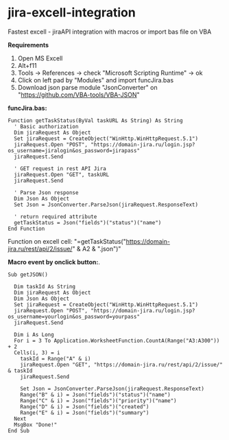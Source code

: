 # jira-excell-integration

Fastest excell - jiraAPI integration with macros or import bas file on VBA

**Requirements**
1. Open MS Excell 
2. Alt+f11
3. Tools -> References -> check "Microsoft Scripting Runtime" -> ok
4. Click on left pad by "Modules" and import funcJira.bas
5. Download json parse module "JsonConverter" on "https://github.com/VBA-tools/VBA-JSON"

**funcJira.bas:**
    
    Function getTaskStatus(ByVal taskURL As String) As String
      ' Basic authorization
      Dim jiraRequest As Object
      Set jiraRequest = CreateObject("WinHttp.WinHttpRequest.5.1")
      jiraRequest.Open "POST", "https://domain-jira.ru/login.jsp?os_username=jiralogin&os_password=jirapass"
      jiraRequest.Send
    
      ' GET request in rest API Jira
      jiraRequest.Open "GET", taskURL
      jiraRequest.Send
    
      ' Parse Json response
      Dim Json As Object
      Set Json = JsonConverter.ParseJson(jiraRequest.ResponseText)
    
      ' return required attribute
      getTaskStatus = Json("fields")("status")("name")
    End Function


Function on excell cell: "=getTaskStatus("https://domain-jira.ru/rest/api/2/issue/" & A2 & ".json")"

**Macro event by onclick button:**.
   
    Sub getJSON()
    
      Dim taskId As String
      Dim jiraRequest As Object
      Dim Json As Object
      Set jiraRequest = CreateObject("WinHttp.WinHttpRequest.5.1")
      jiraRequest.Open "POST", "https://domain-jira.ru/login.jsp?os_username=yourlogin&os_password=yourpass"
      jiraRequest.Send
    
      Dim i As Long
      For i = 3 To Application.WorksheetFunction.CountA(Range("A3:A300")) + 2
      Cells(i, 3) = i
        taskId = Range("A" & i)
        jiraRequest.Open "GET", "https://domain-jira.ru/rest/api/2/issue/" & taskId
        jiraRequest.Send
        
        Set Json = JsonConverter.ParseJson(jiraRequest.ResponseText)
        Range("B" & i) = Json("fields")("status")("name")
        Range("C" & i) = Json("fields")("priority")("name")
        Range("D" & i) = Json("fields")("created")
        Range("E" & i) = Json("fields")("summary")
      Next
      MsgBox "Done!"
    End Sub
      
